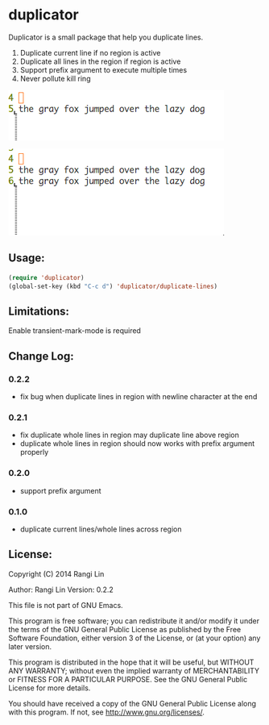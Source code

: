 duplicator
==========

Duplicator is a small package that help you duplicate lines.

1. Duplicate current line if no region is active
2. Duplicate all lines in the region if region is active
3. Support prefix argument to execute multiple times
4. Never pollute kill ring

![duplicate current line](gifs/duplicate-current-line.gif)

![duplicate lines in region](gifs/duplicate-lines-in-region.gif)

## Usage:
```lisp
(require 'duplicator)
(global-set-key (kbd "C-c d") 'duplicator/duplicate-lines)
```

## Limitations:

Enable transient-mark-mode is required

## Change Log:

### 0.2.2
+ fix bug when duplicate lines in region with newline character at the end

### 0.2.1
+ fix duplicate whole lines in region may duplicate line above region
+ duplicate whole lines in region should now works with prefix argument properly

### 0.2.0
+ support prefix argument

### 0.1.0
+ duplicate current lines/whole lines across region


## License:
Copyright (C) 2014 Rangi Lin

Author: Rangi Lin <rangiltw at google mail>
Version: 0.2.2

This file is not part of GNU Emacs.

This program is free software; you can redistribute it and/or modify
it under the terms of the GNU General Public License as published by
the Free Software Foundation, either version 3 of the License, or
(at your option) any later version.

This program is distributed in the hope that it will be useful,
but WITHOUT ANY WARRANTY; without even the implied warranty of
MERCHANTABILITY or FITNESS FOR A PARTICULAR PURPOSE. See the
GNU General Public License for more details.

You should have received a copy of the GNU General Public License
along with this program. If not, see <http://www.gnu.org/licenses/>.
